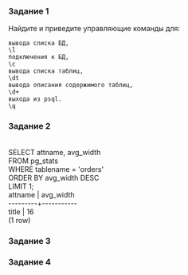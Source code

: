 <h3> Задание 1 </h3>
Найдите и приведите управляющие команды для:

    вывода списка БД,
    \l
    подключения к БД,
    \c
    вывода списка таблиц,
    \dt
    вывода описания содержимого таблиц,
    \d+
    выхода из psql.
    \q


<h3> Задание 2 </h3>
<br>SELECT attname, avg_width
<br>FROM pg_stats
<br>WHERE tablename = 'orders'
<br>ORDER BY avg_width DESC
<br>LIMIT 1;
<br> attname | avg_width
<br>---------+-----------
<br> title   |        16
<br>(1 row)


<h3> Задание 3 </h3>

<h3> Задание 4 </h3>
